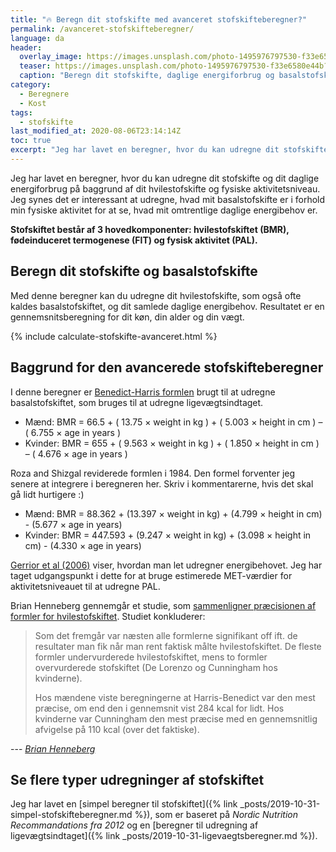 ```yaml
---
title: "🔥 Beregn dit stofskifte med avanceret stofskifteberegner?"
permalink: /avanceret-stofskifteberegner/
language: da
header:
  overlay_image: https://images.unsplash.com/photo-1495976797530-f33e6580e44b?ixlib=rb-1.2.1&ixid=eyJhcHBfaWQiOjEyMDd9&auto=format&fit=crop&w=1900&q=80
  teaser: https://images.unsplash.com/photo-1495976797530-f33e6580e44b?ixlib=rb-1.2.1&ixid=eyJhcHBfaWQiOjEyMDd9&auto=format&fit=crop&w=400&q=80
  caption: "Beregn dit stofskifte, daglige energiforbrug og basalstofskifte"
category:
  - Beregnere
  - Kost
tags:
  - stofskifte
last_modified_at: 2020-08-06T23:14:14Z
toc: true
excerpt: "Jeg har lavet en beregner, hvor du kan udregne dit stofskifte og dit daglige energiforbrug på baggrund af dit hvilestofskifte og fysiske aktivitetsniveau. Jeg synes det er interessant at udregne, hvad mit basalstofskifte er i forhold min fysiske aktivitet for at se, hvad mit omtrentlige daglige energibehov er."
---
```


Jeg har lavet en beregner, hvor du kan udregne dit stofskifte og dit daglige energiforbrug på baggrund af dit hvilestofskifte og fysiske aktivitetsniveau. Jeg synes det er interessant at udregne, hvad mit basalstofskifte er i forhold min fysiske aktivitet for at se, hvad mit omtrentlige daglige energibehov er.

**Stofskiftet består af 3 hovedkomponenter: hvilestofskiftet (BMR), fødeinduceret termogenese (FIT) og fysisk aktivitet (PAL).**

## Beregn dit stofskifte og basalstofskifte

Med denne beregner kan du udregne dit hvilestofskifte, som også ofte kaldes basalstofskiftet, og dit samlede daglige energibehov. Resultatet er en gennemsnitsberegning for dit køn, din alder og din vægt.

{% include calculate-stofskifte-avanceret.html %}

## Baggrund for den avancerede stofskifteberegner

I denne beregner er [Benedict-Harris formlen](https://en.wikipedia.org/wiki/Harris%E2%80%93Benedict_equation) brugt til at udregne basalstofskiftet, som bruges til at udregne ligevægtsindtaget.

- Mænd: BMR = 66.5 + ( 13.75 × weight in kg ) + ( 5.003 × height in cm ) – ( 6.755 × age in years )
- Kvinder: BMR = 655 + ( 9.563 × weight in kg ) + ( 1.850 × height in cm ) – ( 4.676 × age in years )

Roza and Shizgal reviderede formlen i 1984. Den formel forventer jeg senere at integrere i beregneren her. Skriv i kommentarerne, hvis det skal gå lidt hurtigere :)

- Mænd: BMR = 88.362 + (13.397 × weight in kg) + (4.799 × height in cm) - (5.677 × age in years)
- Kvinder: BMR = 447.593 + (9.247 × weight in kg) + (3.098 × height in cm) - (4.330 × age in years)

[Gerrior et al (2006)](https://www.ncbi.nlm.nih.gov/pmc/articles/PMC1784117/) viser, hvordan man let udregner energibehovet. Jeg har taget udgangspunkt i dette for at bruge estimerede MET-værdier for aktivitetsniveauet til at udregne PAL.

Brian Henneberg gennemgår et studie, som [sammenligner præcisionen af formler for hvilestofskiftet](https://www.bodylab.dk/shop/hvilestofskifteformler-2881c1.html). Studiet konkluderer:

> Som det fremgår var næsten alle formlerne signifikant off ift. de resultater man fik når man rent faktisk målte hvilestofskiftet. De fleste formler undervurderede hvilestofskiftet, mens to formler overvurderede stofskiftet (De Lorenzo og Cunningham hos kvinderne).
> 
> Hos mændene viste beregningerne at Harris-Benedict var den mest præcise, om end den i gennemsnit vist 284 kcal for lidt. Hos kvinderne var Cunningham den mest præcise med en gennemsnitlig afvigelse på 110 kcal (over det faktiske).

--- <cite>[Brian Henneberg](https://www.bodylab.dk/shop/hvilestofskifteformler-2881c1.html)</cite>

## Se flere typer udregninger af stofskiftet

Jeg har lavet en [simpel beregner til stofskiftet]({% link _posts/2019-10-31-simpel-stofskifteberegner.md %}), som er baseret på _Nordic Nutrition Recommandations fra 2012_ og en [beregner til udregning af ligevægtsindtaget]({% link _posts/2019-10-31-ligevaegtsberegner.md %}).
